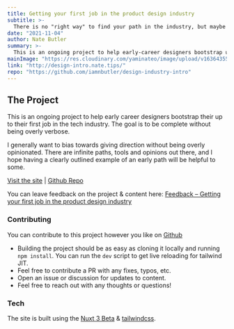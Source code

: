 ```yaml
---
title: Getting your first job in the product design industry
subtitle: >-
  There is no "right way" to find your path in the industry, but maybe this can help just a bit.
date: "2021-11-04"
author: Nate Butler
summary: >-
  This is an ongoing project to help early-career designers bootstrap up to their first job in the tech industry. The goal is to be complete without being overly verbose.
mainImage: "https://res.cloudinary.com/yaminateo/image/upload/v1636435580/project/fig-gen/gen-grid_2x_d5gs3h.png"
link: "http://design-intro.nate.tips/"
repo: "https://github.com/iamnbutler/design-industry-intro"
---
```

## The Project

This is an ongoing project to help early career designers bootstrap their up to their first job in the tech industry. The goal is to be complete without being overly verbose.

I generally want to bias towards giving direction without being overly opinionated. There are infinite paths, tools and opinions out there, and I hope having a clearly outlined example of an early path will be helpful to some.

[Visit the site](http://design-intro.nate.tips/) | [Github Repo](https://github.com/iamnbutler/design-industry-intro)

You can leave feedback on the project & content here:
[Feedback – Getting your first job in the product design industry](https://forms.gle/jimgp3uAk8df8MUH9)


### Contributing

You can contribute to this project however you like on [Github](https://github.com/iamnbutler/design-industry-intro)

- Building the project should be as easy as cloning it locally and running `npm install`. You can run the `dev` script to get live reloading for tailwind JIT.
- Feel free to contribute a PR with any fixes, typos, etc.
- Open an issue or discussion for updates to content.
- Feel free to reach out with any thoughts or questions!

### Tech

The site is built using the <a href="https://v3.nuxtjs.org/">Nuxt 3 Beta</a> & <a href="https://tailwindcss.com/">tailwindcss</a>.
